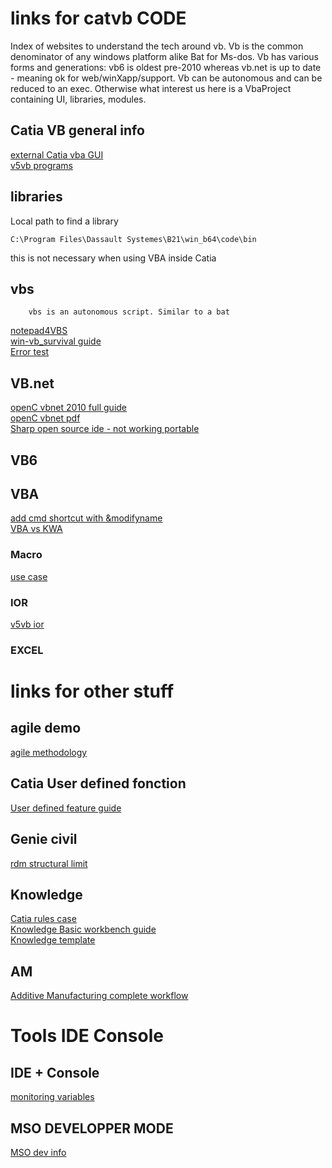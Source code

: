 # links for catvb CODE
Index of websites to understand the tech around vb. Vb is the common denominator of any windows platform alike Bat for Ms-dos. Vb has various forms and generations: vb6 is oldest pre-2010 whereas vb.net is up to date - meaning ok for web/winXapp/support. Vb can be autonomous and can be reduced to an exec. Otherwise what interest us here is a VbaProject containing UI, libraries, modules.
## Catia VB general info
[external Catia vba GUI](https://apprendre-la-cao.com/comment-faire-une-premiere-application-catia-v5-vb-net/)  
[v5vb programs](https://v5vb.wordpress.com/2010/03/14/deploying-programs/)
## libraries
Local path to find a library

    C:\Program Files\Dassault Systemes\B21\win_b64\code\bin
this is not necessary when using VBA inside Catia
## vbs
        vbs is an autonomous script. Similar to a bat
[notepad4VBS](https://community.spiceworks.com/how_to/2035-run-vbs-from-notepad)  
[win-vb_survival guide](https://feoh.org/2010/03/31/windows-scripting-a-vbscript-survival-guide/)  
[Error test](http://www.coe.org/p/fo/et/thread=12200)  
## VB.net
[openC vbnet 2010 full guide](https://openclassrooms.com/courses/apprenez-a-programmer-en-vb-net)  
[openC vbnet pdf](http://user.oc-static.com/pdf/134798-apprenez-a-programmer-en-vb-net.pdf)  
[Sharp open source ide - not working portable](https://sourceforge.net/projects/sharpdevelop/)  
## VB6
## VBA
[add cmd shortcut with &modifyname](https://stackoverflow.com/questions/12933279/how-to-coment-and-uncomment-blocks-of-code-in-the-office-vba-editor?utm_medium=organic&utm_source=google_rich_qa&utm_campaign=google_rich_qa)  
[VBA vs KWA](http://www.coe.org/p/fo/et/thread=28577)  
### Macro
[use case](http://www.eng-tips.com/viewthread.cfm?qid=367929)  
### IOR
[v5vb ior](https://v5vb.wordpress.com/2010/01/27/insert-object-resolution/#more-186)
### EXCEL

# links for other stuff
## agile demo 
[agile methodology](https://blog.azendoo.com/agile-project-management-methodology-explained/)  
## Catia User defined fonction
[User defined feature guide](http://catiadoc.free.fr/online/cfyugpkt_C2/cfyugpktudf0011.htm#Editing%20a%20User-Defined%20Feature)  

## Genie civil
[rdm structural limit ](https://pastel.archives-ouvertes.fr/tel-01218303/file/%5BBleyer%5D%20Methodes%20numeriques%20pour%20le%20calcul%20%C3%A0%20la%20rupture%20des%20structures%20de%20genie%20civil.pdf)  

## Knowledge
[Catia rules case](https://grabcad.com/questions/how-to-write-rules-in-catia-can-anyone-tell-me-what-is-the-syntax-to-write-rules)  
[Knowledge Basic workbench guide](https://d2t1xqejof9utc.cloudfront.net/files/24023/EDU_CAT_EN_KBE_FF_V5R18_toprint.pdf?1374070986)  
[Knowledge template ](http://www.cad-magazine.com/sites/default/files/trucs/pdf/les_knowledge_templates_sous-215.pdf)  

## AM
[Additive Manufacturing complete workflow](http://publications.lib.chalmers.se/records/fulltext/213772/213772.pdf)  
# Tools IDE Console
## IDE + Console
[monitoring variables](https://stackoverflow.com/questions/22580977/how-to-comfortably-monitor-variables-in-a-vbscript-during-development-process)  
## MSO DEVELOPPER MODE
[MSO dev info](https://msdn.microsoft.com/en-us/library/ms269003.aspx)  
